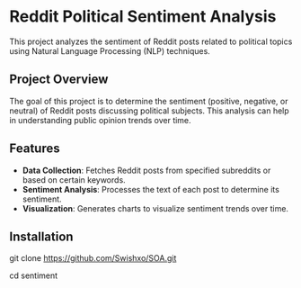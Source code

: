 # Reddit Political Sentiment Analysis

This project analyzes the sentiment of Reddit posts related to political topics using Natural Language Processing (NLP) techniques.

## Project Overview

The goal of this project is to determine the sentiment (positive, negative, or neutral) of Reddit posts discussing political subjects. This analysis can help in understanding public opinion trends over time.

## Features

- **Data Collection**: Fetches Reddit posts from specified subreddits or based on certain keywords.
- **Sentiment Analysis**: Processes the text of each post to determine its sentiment.
- **Visualization**: Generates charts to visualize sentiment trends over time.

## Installation

git clone https://github.com/Swishxo/SOA.git

cd sentiment

